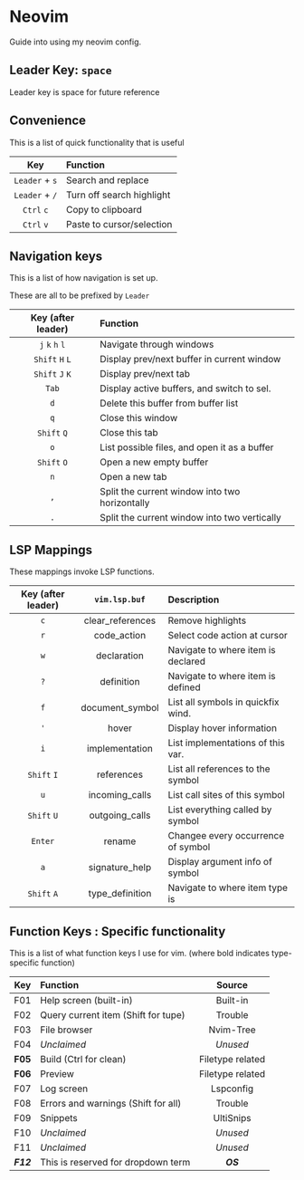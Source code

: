 # Neovim

Guide into using my neovim config.

## Leader Key: `space`

Leader key is space for future reference

## Convenience

This is a list of quick functionality that is useful

| Key               | Function                      |
|:-----------------:|:----------------------------- |
| `Leader` + `s`    | Search and replace            |
| `Leader` + `/`    | Turn off search highlight     |
| `Ctrl` `c`        | Copy to clipboard             |
| `Ctrl` `v`        | Paste to cursor/selection     |

## Navigation keys

This is a list of how navigation is set up.

These are all to be prefixed by `Leader`

| Key (after leader)| Function                                      |
|:-----------------:|:--------------------------------------------- |
| `j` `k` `h` `l`   | Navigate through windows                      |
| `Shift` `H` `L`   | Display prev/next buffer in current window    |
| `Shift` `J` `K`   | Display prev/next tab                         |
| `Tab`             | Display active buffers, and switch to sel.    |
| `d`               | Delete this buffer from buffer list           |
| `q`               | Close this window                             |
| `Shift` `Q`       | Close this tab                                |
| `o`               | List possible files, and open it as a buffer  |
| `Shift` `O`       | Open a new empty buffer                       |
| `n`               | Open a new tab                                |
| `,`               | Split the current window into two horizontally|
| `.`               | Split the current window into two vertically  |

## LSP Mappings

These mappings invoke LSP functions.

| Key (after leader)| `vim.lsp.buf`     | Description                       |
|:-----------------:|:-----------------:|:--------------------------------- |
| `c`               | clear\_references | Remove highlights                 |
| `r`               | code\_action      | Select code action at cursor      |
| `w`               | declaration       | Navigate to where item is declared|
| `?`               | definition        | Navigate to where item is defined |
| `f`               | document\_symbol  | List all symbols in quickfix wind.|
| `'`               | hover             | Display hover information         |
| `i`               | implementation    | List implementations of this var. |
| `Shift` `I`       | references        | List all references to the symbol |
| `u`               | incoming\_calls   | List call sites of this symbol    |
| `Shift` `U`       | outgoing\_calls   | List everything called by symbol  |
| `Enter`           | rename            | Changee every occurrence of symbol|
| `a`               | signature\_help   | Display argument info of symbol   |
| `Shift` `A`       | type\_definition  | Navigate to where item type is    |

## Function Keys : Specific functionality

This is a list of what function keys I use for vim.
(where bold indicates type-specific function)

|    Key  | Function                            | Source                    |
|:-------:|:----------------------------------- |:-------------------------:|
|   F01   | Help screen (built-in)              | Built-in                  |
|   F02   | Query current item (Shift for tupe) | Trouble                   |
|   F03   | File browser                        | Nvim-Tree                 |
|   F04   | *Unclaimed*                         | *Unused*                  |
| **F05** | Build (Ctrl for clean)              | Filetype related          |
| **F06** | Preview                             | Filetype related          |
|   F07   | Log screen                          | Lspconfig                 |
|   F08   | Errors and warnings (Shift for all) | Trouble                   |
|   F09   | Snippets                            | UltiSnips                 |
|   F10   | *Unclaimed*                         | *Unused*                  |
|   F11   | *Unclaimed*                         | *Unused*                  |
|***F12***| This is reserved for dropdown term  | ***OS***                  |

